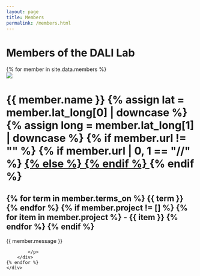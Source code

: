 ```yaml
---
layout: page
title: Members
permalink: /members.html
---
```


<div class="container">
	<h1>Members of the DALI Lab</h1>
	<div class="row">
	{% for member in site.data.members %}
		<div class="col-md-3 mx-auto">
			<img src="http://mappy.dali.dartmouth.edu/{{ member.iconUrl }}" class="memberpic">
			<h1>
				{{ member.name }}  
				{% assign lat = member.lat_long[0] | downcase %}
				{% assign long = member.lat_long[1] | downcase %}
				<a href="https://www.google.com/maps/@{{ lat }},{{ long }},18z"> 
					<i class="fas fa-map-marker-alt"></i>
				</a>
				{% if member.url != "" %}
					{% if member.url | 0, 1 == "//" %}
					<a href="http://{{ member.url | 2,-1 }}">
					{% else %}
					<a href="{{ member.url }}">
					{% endif %}
						<i class="fas fa-desktop"></i>
					</a>
				{% endif %}
			</h1>
			<h2>
				{% for term in member.terms_on %}
					{{ term }} 
				{% endfor %}
				{% if member.project != [] %}
					{% for item in member.project %}
						- {{ item }}
					{% endfor %}
				{% endif %}
			</h2>
			<p>{{ member.message }}</p>
			<p>
				
			</p>
		</div>
	{% endfor %}
	</div>
</div>